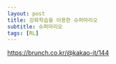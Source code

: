 ```yaml
---
layout: post
title: 강화학습을 이용한 슈퍼마리오
subtitle: 슈퍼마리오
tags: [RL]
---
```


https://brunch.co.kr/@kakao-it/144
